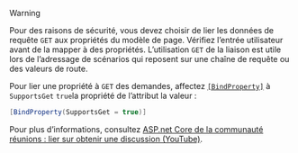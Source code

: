 > [!WARNING]
> Pour des raisons de sécurité, vous devez choisir de lier les données de requête `GET` aux propriétés du modèle de page. Vérifiez l’entrée utilisateur avant de la mapper à des propriétés. L’utilisation `GET` de la liaison est utile lors de l’adressage de scénarios qui reposent sur une chaîne de requête ou des valeurs de route.
>
> Pour lier une propriété à `GET` des demandes, affectez [`[BindProperty]`](xref:Microsoft.AspNetCore.Mvc.BindPropertyAttribute) à `SupportsGet` `true`la propriété de l’attribut la valeur :
>
> ```csharp
> [BindProperty(SupportsGet = true)]
> ```
>
> Pour plus d’informations, consultez [ASP.net Core de la communauté réunions : lier sur obtenir une discussion (YouTube)](https://www.youtube.com/watch?v=p7iHB9V-KVU&feature=youtu.be&t=54m27s).

